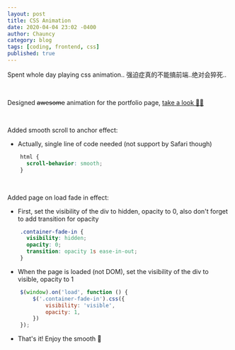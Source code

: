 ```yaml
---
layout: post
title: CSS Animation
date: 2020-04-04 23:02 -0400
author: Chauncy
category: blog
tags: [coding, frontend, css]
published: true
---
```


Spent whole day playing css animation..  <hide>强迫症真的不能搞前端..绝对会猝死..</hide>

<br>

Designed ~~awesome~~ animation for the portfolio page, [take a look 🙆‍♂️](https://chauncyf.github.io/)

<br>

Added smooth scroll to anchor effect:  

- Actually, single line of code needed (not support by Safari though)
```css
    html {
      scroll-behavior: smooth;
    }
```

<br>

Added page on load fade in effect:

- First, set the visibility of the div to hidden, opacity to 0, also don't forget to add transition for opacity
```css
    .container-fade-in {
      visibility: hidden;
      opacity: 0;
      transition: opacity 1s ease-in-out;
    }
```
- When the page is loaded (not DOM), set the visibility of the div to visible, opacity to 1 
```javascript
    $(window).on('load', function () {
        $('.container-fade-in').css({
            visibility: 'visible',
            opacity: 1,
        })
    });
```
- That's it! Enjoy the smooth 🥳